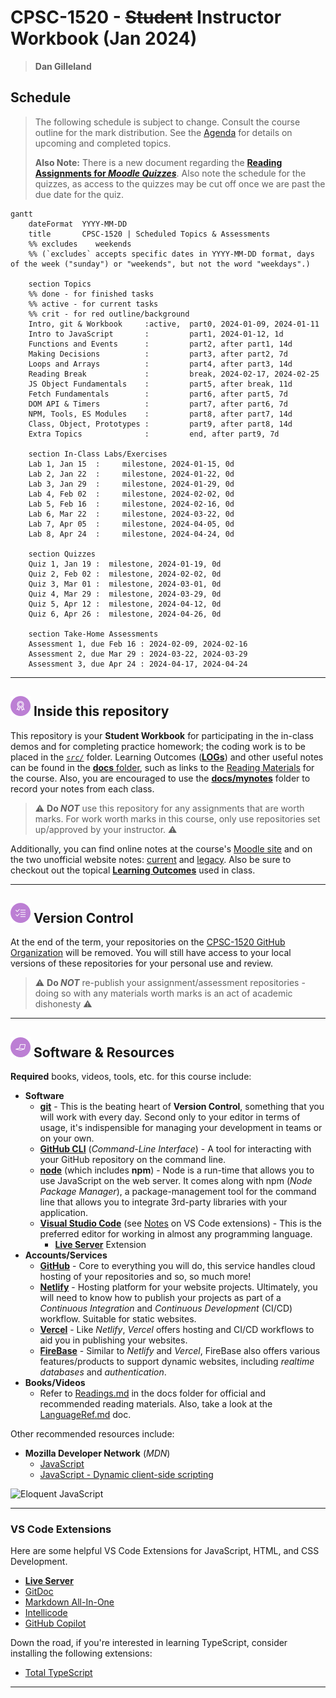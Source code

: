 # CPSC-1520 - **~~Student~~ Instructor Workbook** (Jan 2024)

> **Dan Gilleland**

## Schedule

> The following schedule is subject to change. Consult the course outline for the mark distribution. See the [Agenda](./Agenda.md) for details on upcoming and completed topics.
>
> **Also Note:** There is a new document regarding the [**Reading Assignments for *Moodle Quizzes***](./docs/ReadingAssessments.md). Also note the schedule for the quizzes, as access to the quizzes may be cut off once we are past the due date for the quiz.

```mermaid
gantt
    dateFormat  YYYY-MM-DD
    title       CPSC-1520 | Scheduled Topics & Assessments
    %% excludes    weekends
    %% (`excludes` accepts specific dates in YYYY-MM-DD format, days of the week ("sunday") or "weekends", but not the word "weekdays".)

    section Topics
    %% done - for finished tasks
    %% active - for current tasks
    %% crit - for red outline/background
    Intro, git & Workbook     :active,  part0, 2024-01-09, 2024-01-11
    Intro to JavaScript       :         part1, 2024-01-12, 1d
    Functions and Events      :         part2, after part1, 14d
    Making Decisions          :         part3, after part2, 7d
    Loops and Arrays          :         part4, after part3, 14d
    Reading Break             :         break, 2024-02-17, 2024-02-25
    JS Object Fundamentals    :         part5, after break, 11d
    Fetch Fundamentals        :         part6, after part5, 7d
    DOM API & Timers          :         part7, after part6, 7d
    NPM, Tools, ES Modules    :         part8, after part7, 14d
    Class, Object, Prototypes :         part9, after part8, 14d
    Extra Topics              :         end, after part9, 7d 

    section In-Class Labs/Exercises
    Lab 1, Jan 15  :     milestone, 2024-01-15, 0d
    Lab 2, Jan 22  :     milestone, 2024-01-22, 0d
    Lab 3, Jan 29  :     milestone, 2024-01-29, 0d
    Lab 4, Feb 02  :     milestone, 2024-02-02, 0d
    Lab 5, Feb 16  :     milestone, 2024-02-16, 0d
    Lab 6, Mar 22  :     milestone, 2024-03-22, 0d
    Lab 7, Apr 05  :     milestone, 2024-04-05, 0d
    Lab 8, Apr 24  :     milestone, 2024-04-24, 0d

    section Quizzes
    Quiz 1, Jan 19 :  milestone, 2024-01-19, 0d
    Quiz 2, Feb 02 :  milestone, 2024-02-02, 0d
    Quiz 3, Mar 01 :  milestone, 2024-03-01, 0d
    Quiz 4, Mar 29 :  milestone, 2024-03-29, 0d
    Quiz 5, Apr 12 :  milestone, 2024-04-12, 0d
    Quiz 6, Apr 26 :  milestone, 2024-04-26, 0d

    section Take-Home Assessments
    Assessment 1, due Feb 16 : 2024-02-09, 2024-02-16
    Assessment 2, due Mar 29 : 2024-03-22, 2024-03-29
    Assessment 3, due Apr 24 : 2024-04-17, 2024-04-24

```

----

## ![Inside This Repo](./docs/images/level.png) Inside this repository

This repository is your **Student Workbook** for participating in the in-class demos and for completing practice homework; the coding work is to be placed in the [*`src/`*](./src/ReadMe.md) folder. Learning Outcomes ([**LOGs**](./docs/logs/ReadMe.md)) and other useful notes can be found in the [**docs** folder](./docs), such as links to the [Reading Materials](./docs/Readings.md) for the course. Also, you are encouraged to use the [**docs/mynotes**](./docs/mynotes/ReadMe.md) folder to record your notes from each class.

> :warning: **Do *NOT*** use this repository for any assignments that are worth marks. For work worth marks in this course, only use repositories set up/approved by your instructor. :warning:

Additionally, you can find online notes at the course's [Moodle site](https://moodle.nait.ca) and on the two unofficial website notes: [current](https://cpsc-1520.github.io/cpsc1520/) and [legacy](https://cpsc-1520.github.io). Also be sure to checkout out the topical [**Learning Outcomes**](https://cpsc-1520.github.io/LOGs.html) used in class.

----

## ![Version Control](./docs/images/tasks.png) Version Control

At the end of the term, your repositories on the [CPSC-1520 GitHub Organization](https://github.com/CPSC-1520) will be removed. You will still have access to your local versions of these repositories for your personal use and review.

> :warning: **Do *NOT*** re-publish your assignment/assessment repositories - doing so with any materials worth marks is an act of academic dishonesty :warning:

----

## ![Software et.al.](./docs/images/code.png) Software & Resources

**Required** books, videos, tools, etc. for this course include:

- **Software**
  - [**git**](https://git-scm.com/downloads) - This is the beating heart of **Version Control**, something that you will work with every day. Second only to your editor in terms of usage, it's indispensible for managing your development in teams or on your own.
  - [**GitHub CLI**](https://cli.github.com/) (*Command-Line Interface*) - A tool for interacting with your GitHub repository on the command line.
  - [**node**](https://nodejs.org/en/download/) (which includes **npm**) - Node is a run-time that allows you to use JavaScript on the web server. It comes along with npm (*Node Package Manager*), a package-management tool for the command line that allows you to integrate 3rd-party libraries with your application.
  - [**Visual Studio Code**](https://code.visualstudio.com) (see [Notes](#vs-code-extensions) on VS Code extensions) - This is the preferred editor for working in almost any programming language.
    - [**Live Server**](https://marketplace.visualstudio.com/items?itemName=ritwickdey.LiveServer) Extension
- **Accounts/Services**
  - [**GitHub**](https://github.com) - Core to everything you will do, this service handles cloud hosting of your repositories and so, so much more!
  - [**Netlify**](https://www.netlify.com/) - Hosting platform for your website projects. Ultimately, you will need to know how to publish your projects as part of a *Continuous Integration* and *Continuous Development* (CI/CD) workflow. Suitable for static websites.
  - [**Vercel**](https://vercel.com/) - Like *Netlify*, *Vercel* offers hosting and CI/CD workflows to aid you in publishing your websites.
  - [**FireBase**](https://firebase.google.com/) - Similar to *Netlify* and *Vercel*, FireBase also offers various features/products to support dynamic websites, including *realtime databases* and *authentication*.
- **Books/Videos**
  - Refer to [Readings.md](./docs/Readings.md) in the docs folder for official and recommended reading materials. Also, take a look at the [LanguageRef.md](./docs/LanguageRef.md) doc.

Other recommended resources include:

- **Mozilla Developer Network** (*MDN*)
  - [JavaScript](https://developer.mozilla.org/en-US/docs/Web/JavaScript)
  - [JavaScript - Dynamic client-side scripting](https://developer.mozilla.org/en-US/docs/Learn/JavaScript)

![Eloquent JavaScript](https://eloquentjavascript.net/img/cover.jpg)

----

### VS Code Extensions

Here are some helpful VS Code Extensions for JavaScript, HTML, and CSS Development.

- [**Live Server**](https://marketplace.visualstudio.com/items?itemName=ritwickdey.LiveServer)
- [GitDoc](https://marketplace.visualstudio.com/items?itemName=vsls-contrib.gitdoc)
- [Markdown All-In-One](https://marketplace.visualstudio.com/items?itemName=yzhang.markdown-all-in-one)
- [Intellicode](https://marketplace.visualstudio.com/items?itemName=VisualStudioExptTeam.vscodeintellicode)
- [GitHub Copilot](https://marketplace.visualstudio.com/items?itemName=GitHub.copilot)

Down the road, if you're interested in learning TypeScript, consider installing the following extensions:

- [Total TypeScript](https://marketplace.visualstudio.com/items?itemName=mattpocock.ts-error-translator)

----
